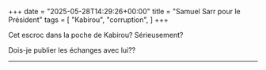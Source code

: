 +++
date = "2025-05-28T14:29:26+00:00"
title = "Samuel Sarr pour le Président"
tags = [
    "Kabirou",
    "corruption",
]
+++

Cet escroc dans la poche de Kabirou? Sérieusement?

Dois-je publier les échanges avec lui??

<!--more-->



<hr>
